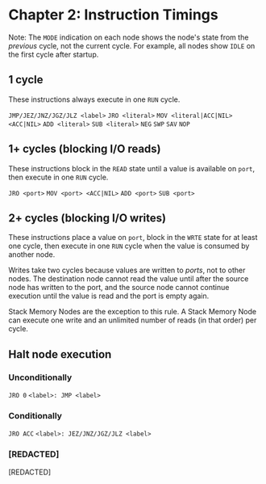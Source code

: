 # Chapter 2: Instruction Timings

Note: The `MODE` indication on each node shows the node's state from the _previous_ cycle, not the current cycle. For example, all nodes show `IDLE` on the first cycle after startup.

## 1 cycle

These instructions always execute in one `RUN` cycle.

`JMP/JEZ/JNZ/JGZ/JLZ <label>`
`JRO <literal>`
`MOV <literal|ACC|NIL> <ACC|NIL>`
`ADD <literal>`
`SUB <literal>`
`NEG`
`SWP`
`SAV`
`NOP`

## 1+ cycles (blocking I/O reads)

These instructions block in the `READ` state until a value is available on `port`, then execute in one `RUN` cycle.

`JRO <port>`
`MOV <port> <ACC|NIL>`
`ADD <port>`
`SUB <port>`

## 2+ cycles (blocking I/O writes)

These instructions place a value on `port`, block in the `WRTE` state for at least one cycle, then execute in one `RUN` cycle when the value is consumed by another node.

Writes take two cycles because values are written to _ports_, not to other nodes. The destination node cannot read the value until after the source node has written to the port, and the source node cannot continue execution until the value is read and the port is empty again.

Stack Memory Nodes are the exception to this rule. A Stack Memory Node can execute one write and an unlimited number of reads (in that order) per cycle.

## Halt node execution

### Unconditionally

`JRO 0`
`<label>: JMP <label>`

### Conditionally

`JRO ACC`
`<label>: JEZ/JNZ/JGZ/JLZ <label>`

### [REDACTED]

[REDACTED]
